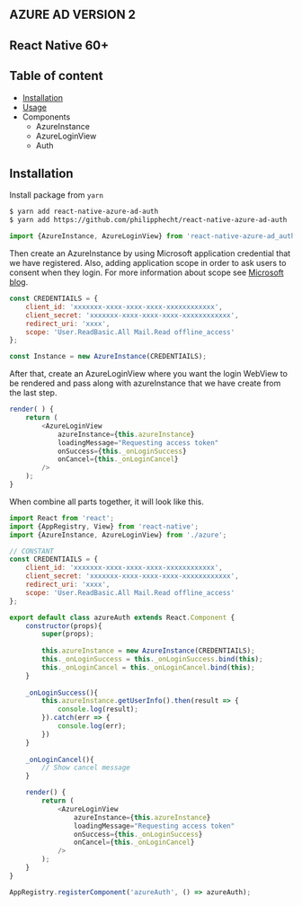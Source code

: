 ## AZURE AD VERSION 2 ##

## React Native 60+ ##

## Table of content
* [Installation](#installation)
* [Usage](#usage)
* Components
    * AzureInstance
    * AzureLoginView
    * Auth

## Installation
Install package from `yarn`
```sh
$ yarn add react-native-azure-ad-auth
$ yarn add https://github.com/philipphecht/react-native-azure-ad-auth
```

```javascript
import {AzureInstance, AzureLoginView} from 'react-native-azure-ad_auth'
```
Then create an AzureInstance by using Microsoft application credential that we have registered.  Also, adding application scope in order to ask users to consent when they login. For more information about scope see [Microsoft blog](https://azure.microsoft.com/en-us/documentation/articles/active-directory-v2-scopes/).
```javascript
const CREDENTIAILS = {
    client_id: 'xxxxxxx-xxxx-xxxx-xxxx-xxxxxxxxxxxx',
    client_secret: 'xxxxxxx-xxxx-xxxx-xxxx-xxxxxxxxxxxx',
    redirect_uri: 'xxxx',
    scope: 'User.ReadBasic.All Mail.Read offline_access'
};

const Instance = new AzureInstance(CREDENTIAILS);
```
After that, create an AzureLoginView where you want the login WebView to be rendered and pass along with azureInstance that we have create from the last step.

```javascript
render( ) {
    return (
        <AzureLoginView
            azureInstance={this.azureInstance}
            loadingMessage="Requesting access token"
            onSuccess={this._onLoginSuccess}
            onCancel={this._onLoginCancel}
        />
    );
}
```
When combine all parts together, it will look like this.

```javascript
import React from 'react';
import {AppRegistry, View} from 'react-native';
import {AzureInstance, AzureLoginView} from './azure';

// CONSTANT
const CREDENTIAILS = {
    client_id: 'xxxxxxx-xxxx-xxxx-xxxx-xxxxxxxxxxxx',
    client_secret: 'xxxxxxx-xxxx-xxxx-xxxx-xxxxxxxxxxxx',
    redirect_uri: 'xxxx',
    scope: 'User.ReadBasic.All Mail.Read offline_access'
};

export default class azureAuth extends React.Component {
    constructor(props){
        super(props);
        
        this.azureInstance = new AzureInstance(CREDENTIAILS);
        this._onLoginSuccess = this._onLoginSuccess.bind(this);
        this._onLoginCancel = this._onLoginCancel.bind(this);
    }
    
    _onLoginSuccess(){
        this.azureInstance.getUserInfo().then(result => {
            console.log(result);
        }).catch(err => {
            console.log(err);
        })
    }
    
    _onLoginCancel(){
        // Show cancel message
    }

    render() {
        return (
            <AzureLoginView
                azureInstance={this.azureInstance}
                loadingMessage="Requesting access token"
                onSuccess={this._onLoginSuccess}
                onCancel={this._onLoginCancel}
            />
        );
    }
}

AppRegistry.registerComponent('azureAuth', () => azureAuth);
```

